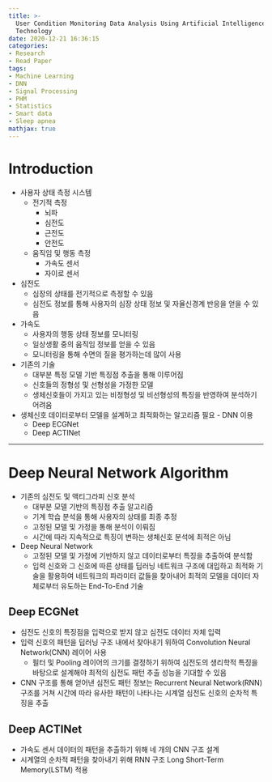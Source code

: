 ```yaml
---
title: >-
  User Condition Monitoring Data Analysis Using Artificial Intelligence
  Technology
date: 2020-12-21 16:36:15
categories:
- Research
- Read Paper
tags:
- Machine Learning
- DNN
- Signal Processing
- PHM
- Statistics
- Smart data
- Sleep apnea
mathjax: true
---
```

# Introduction

+ 사용자 상태 측정 시스템
  + 전기적 측정
    + 뇌파
    + 심전도
    + 근전도
    + 안전도
  + 움직임 및 행동 측정
    + 가속도 센서
    + 자이로 센서
+ 심전도
  + 심장의 상태를 전기적으로 측정할 수 있음
  + 심전도 정보를 통해 사용자의 심장 상태 정보 및 자율신경계 반응을 얻을 수 있음
+ 가속도
  + 사용자의 행동 상태 정보를 모니터링
  + 일상생활 중의 움직임 정보를 얻을 수 있음
  + 모니터링을 통해 수면의 질을 평가하는데 많이 사용
+ 기존의 기술 
  + 대부분 특정 모델 기반 특징점 추출을 통해 이루어짐
  + 신호들의 정형성 및 선형성을 가정한 모델
  + 생체신호들이 가지고 있는 비정형성 및 비선형성의 특징을 반영하여 분석하기 어려움
+ 생체신호 데이터로부터 모델을 설계하고 최적화하는 알고리즘 필요 - DNN 이용
  + Deep ECGNet
  + Deep ACTINet

<!-- More -->

***

# Deep Neural Network Algorithm

+ 기존의 심전도 및 액티그라피 신호 분석
  + 대부분 모델 기반의 특징점 추출 알고리즘
  + 기계 학습 분석을 통해 사용자의 상태를 최종 추정
  + 고정된 모델 및 가정을 통해 분석이 이뤄짐
  + 시간에 따라 지속적으로 특징이 변하는 생체신호 분석에 최적은 아님
+ Deep Neural Network
  + 고정된 모델 및 가정에 기반하지 않고 데이터로부터 특징을 추출하여 분석함
  + 입력 신호와 그 신호에 따른 상태를 딥러닝 네트워크 구조에 대입하고 최적화 기술을 활용하여 네트워크의 파라미터 값들을 찾아내어 최적의 모델을 데이터 자체로부터 유도하는 End-To-End 기술

## Deep ECGNet

+ 심전도 신호의 특징점을 입력으로 받지 않고 심전도 데이터 자체 입력
+ 입력 신호의 패턴을 딥러닝 구조 내에서 찾아내기 위하여 Convolution Neural Network(CNN) 레이어 사용
  + 필터 및 Pooling 레이어의 크기를 결정하기 위하여 심전도의 생리학적 특징을 바탕으로 설계해야 최적의 심전도 패턴 추출 성능을 기대할 수 있음
+ CNN 구조를 통해 얻어낸 심전도 패턴 정보는 Recurrent Neural Network(RNN) 구조를 거쳐 시간에 따라 유사한 패턴이 나타나는 시계열 심전도 신호의 순차적 특징을 추출

## Deep ACTINet

+ 가속도 센서 데이터의 패턴을 추출하기 위해 네 개의 CNN 구조 설계
+ 시계열의 순차적 패턴을 찾아내기 위해 RNN 구조 Long Short-Term Memory(LSTM) 적용